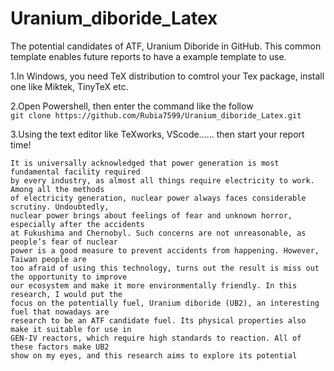 # Uranium_diboride_Latex
The potential candidates of ATF, Uranium Diboride in GitHub.
This common template enables future reports to have a example template to use.

1.In Windows, you need TeX distribution to comtrol your Tex package, install one like Miktek, TinyTeX etc.

2.Open Powershell, then enter the command like the follow <br>
```git clone https://github.com/Rubia7599/Uranium_diboride_Latex.git```

3.Using the text editor like TeXworks, VScode...... then start your report time!

``````
It is universally acknowledged that power generation is most fundamental facility required
by every industry, as almost all things require electricity to work. Among all the methods
of electricity generation, nuclear power always faces considerable scrutiny. Undoubtedly,
nuclear power brings about feelings of fear and unknown horror, especially after the accidents
at Fukushima and Chernobyl. Such concerns are not unreasonable, as people’s fear of nuclear
power is a good measure to prevent accidents from happening. However, Taiwan people are
too afraid of using this technology, turns out the result is miss out the opportunity to improve
our ecosystem and make it more environmentally friendly. In this research, I would put the
focus on the potentially fuel, Uranium diboride (UB2), an interesting fuel that nowadays are
research to be an ATF candidate fuel. Its physical properties also make it suitable for use in
GEN-IV reactors, which require high standards to reaction. All of these factors make UB2
show on my eyes, and this research aims to explore its potential
``````
